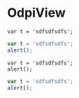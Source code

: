 # OdpiView

```
var t = 'sdfsdfsdfs';

```


```javascript
var t = 'sdfsdfsdfs';
alert();
```


```
var t = 'sdfsdfsdfs';
alert();
```

```typescript
var t = 'sdfsdfsdfs';
alert();
```
